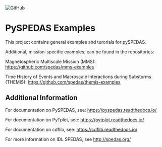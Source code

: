 ![GitHub](https://img.shields.io/github/license/spedas/pyspedas_examples)
# PySPEDAS Examples

This project contains general examples and turorials for pySPEDAS.

Additional, mission-specific examples, can be found in the repositories:

Magnetospheric Multiscale Mission (MMS):
https://github.com/spedas/mms-examples

Time History of Events and Macroscale Interactions during Substorms (THEMIS):
https://github.com/spedas/themis-examples

## Additional Information

For documentation on PySPEDAS, see: https://pyspedas.readthedocs.io/

For documentation on PyTplot, see: https://pytplot.readthedocs.io/

For documentation on cdflib, see: https://cdflib.readthedocs.io/

For more information on IDL SPEDAS, see http://spedas.org/

